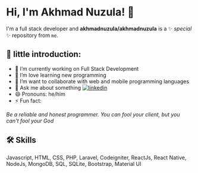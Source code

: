 # Hi, I'm Akhmad Nuzula! 👋

I'm a full stack developer and **akhmadnuzula/akhmadnuzula** is a ✨ _special_ ✨ repository from `me`.


## 🚀 little introduction:

- 🔭 I’m currently working on Full Stack Development
- 🌱 I’m love learning new programming
- 👯 I’m want to collaborate with web and mobile programming languages
- 💬 Ask me about something [![linkedin](https://img.shields.io/badge/linkedin-0A66C2?style=for-the-badge&logo=linkedin&logoColor=white)]([https://www.linkedin.com/](https://www.linkedin.com/in/akhmadnuzula/)) 
- 😄 Pronouns: he/him
- ⚡ Fun fact: 

_Be a reliable and honest programmer. You can fool your client, but you can't fool your God_

## 🛠 Skills
Javascript, HTML, CSS, PHP, Laravel, Codeigniter, ReactJs, React Native, NodeJs, MongoDB, SQL, SQLite, Bootstrap, Material UI
